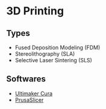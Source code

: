 # 3D Printing

## Types

- Fused Deposition Modeling (FDM)
- Stereolithography (SLA)
- Selective Laser Sintering (SLS)

## Softwares

- [Ultimaker Cura](/ultimaker-cura.md)
- [PrusaSlicer](/prusaslicer.md)

